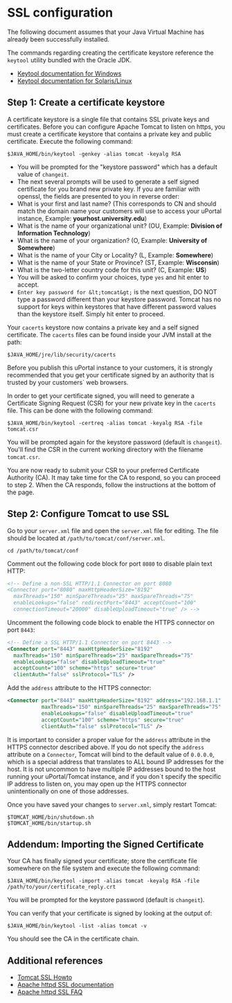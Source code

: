 # SSL configuration

The following document assumes that your Java Virtual Machine has already been successfully installed.

The commands regarding creating the certificate keystore reference the `keytool` utility bundled with the Oracle JDK.

+ [Keytool documentation for Windows](http://download.oracle.com/javase/6/docs/technotes/tools/windows/keytool.html)
+ [Keytool documentation for Solaris/Linux](http://download.oracle.com/javase/6/docs/technotes/tools/solaris/keytool.html)

## Step 1: Create a certificate keystore

A certificate keystore is a single file that contains SSL private keys and certificates. Before you can configure Apache Tomcat to listen on https, you must create a certificate keystore that contains a private key and public certificate. Execute the following command:

```shell
$JAVA_HOME/bin/keytool -genkey -alias tomcat -keyalg RSA
```

+ You will be prompted for the "keystore password" which has a default value of `changeit`.
+ The next several prompts will be used to generate a self signed certificate for you brand new private key. If you are familiar with openssl, the fields are presented to you in reverse order:
+ What is your first and last name? (This corresponds to CN and should match the domain name your customers will use to access your uPortal instance, Example: <strong>yourhost.university.edu</strong>)
+ What is the name of your organizational unit? (OU, Example: <strong>Division of Information Technology</strong>)
+ What is the name of your organization? (O, Example: <strong>University of Somewhere</strong>)
+ What is the name of your City or Locality? (L, Example: <strong>Somewhere</strong>)
+ What is the name of your State or Province? (ST, Example: <strong>Wisconsin</strong>)
+ What is the two-letter country code for this unit? (C, Example: <strong>US</strong>)
+ You will be asked to confirm your choices, type `yes` and hit enter to accept.
+ `Enter key password for &lt;tomcat&gt;` is the next question, DO NOT type a password different than your keystore password. Tomcat has no support for keys within keystores that have different password values than the keystore itself. Simply hit enter to proceed.

Your `cacerts` keystore now contains a private key and a self signed certificate. The `cacerts` files can be found inside your JVM install at the path:

```
$JAVA_HOME/jre/lib/security/cacerts
```

Before you publish this uPortal instance to your customers, it is strongly recommended that you get your certificate signed by an authority that is trusted by your customers` web browsers.

In order to get your certificate signed, you will need to generate a Certificate Signing Request (CSR) for your new private key in the `cacerts` file. This can be done with the following command:

```
$JAVA_HOME/bin/keytool -certreq -alias tomcat -keyalg RSA -file tomcat.csr
```


You will be prompted again for the keystore password (default is `changeit`). You'll find the CSR in the current working directory with the filename `tomcat.csr`.

You are now ready to submit your CSR to your preferred Certificate Authority (CA). It may take time for the CA to respond, so you can proceed to step 2. When the CA responds, follow the instructions at the bottom of the page.

## Step 2: Configure Tomcat to use SSL

Go to your `server.xml` file and open the `server.xml` file for editing. The file should be located at `/path/to/tomcat/conf/server.xml`.

```shell
cd /path/to/tomcat/conf
```

Comment out the following code block for port `8080` to disable plain text HTTP:

```xml
<!-- Define a non-SSL HTTP/1.1 Connector on port 8080
<Connector port="8080" maxHttpHeaderSize="8192"
  maxThreads="150" minSpareThreads="25" maxSpareThreads="75"
  enableLookups="false" redirectPort="8443" acceptCount="100"
  connectionTimeout="20000" disableUploadTimeout="true" /> -->
```

Uncomment the following code block to enable the HTTPS connector on port `8443`:

```xml
<!-- Define a SSL HTTP/1.1 Connector on port 8443 -->
<Connector port="8443" maxHttpHeaderSize="8192"
  maxThreads="150" minSpareThreads="25" maxSpareThreads="75"
  enableLookups="false" disableUploadTimeout="true"
  acceptCount="100" scheme="https" secure="true"
  clientAuth="false" sslProtocol="TLS" />
```

Add the `address` attribute to the HTTPS connector:

```xml
<Connector port="8443" maxHttpHeaderSize="8192" address="192.168.1.1"
           maxThreads="150" minSpareThreads="25" maxSpareThreads="75"
           enableLookups="false" disableUploadTimeout="true"
           acceptCount="100" scheme="https" secure="true"
           clientAuth="false" sslProtocol="TLS" />
```

It is important to consider a proper value for the `address` attribute in the HTTPS connector described above. If you do not specify the `address` attribute on a `Connector`, Tomcat will bind to the default value of `0.0.0.0`, which is a special address that translates to ALL bound IP addresses for the host. It is not uncommon to have multiple IP addresses bound to the host running your uPortal/Tomcat instance, and if you don`t specify the specific IP address to listen on, you may open up the HTTPS connector unintentionally on one of those addresses.

Once you have saved your changes to `server.xml`, simply restart Tomcat:

```shell
$TOMCAT_HOME/bin/shutdown.sh
$TOMCAT_HOME/bin/startup.sh
```

## Addendum: Importing the Signed Certificate

Your CA has finally signed your certificate; store the certificate file somewhere on the file system and execute the following command:

```shell
$JAVA_HOME/bin/keytool -import -alias tomcat -keyalg RSA -file /path/to/your/certificate_reply.crt
```

You will be prompted for the keystore password (default is `changeit`).

You can verify that your certificate is signed by looking at the output of:

```
$JAVA_HOME/bin/keytool -list -alias tomcat -v
```

You should see the CA in the certificate chain.

## Additional references

+ [Tomcat SSL Howto](http://tomcat.apache.org/tomcat-7.0-doc/ssl-howto.html)
+ [Apache httpd SSL documentation](http://httpd.apache.org/docs/2.2/ssl/)
+ [Apache httpd SSL FAQ](http://httpd.apache.org/docs/2.2/ssl/ssl_faq.html)
